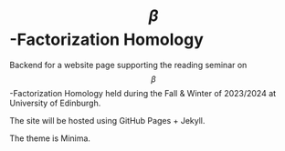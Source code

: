 # $$\beta$$-Factorization Homology

Backend for a website page supporting the reading seminar on $$\beta$$-Factorization Homology held during the Fall & Winter of 2023/2024 at University of Edinburgh.

The site will be hosted using GitHub Pages + Jekyll.

The theme is Minima.
